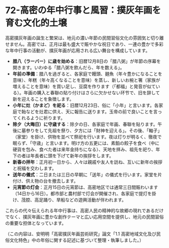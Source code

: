 # 72-高密の年中行事と風習：撲灰年画を育む文化的土壌

高密撲灰年画の誕生と繁栄は、地元の濃い年節の民間習俗文化の雰囲気と切り離せません。高密では、正月は最も盛大で賑やかな祝日であり、一連の豊かで多彩な年中行事の活動が、撲灰年画が応用される広い舞台を構成しています。

*   **腊八（ラーバー）に歳を始める**：旧暦12月8日の「腊八粥」が年節の序幕を開きます。いわゆる「腊八粥を飲んだら、年を数える」。
*   **年前の準備**：腊八を過ぎると、各家庭で饅頭、麺魚（年々豊かになることを意味）、年糕（年々高くなることを意味）を蒸し、新しいお椀と箸（家族が増えることを意味）を買い足し、豆腐を作ります（「都福」と発音が似ている）。年画の購入と春聯の貼り付けはさらに欠かせない环节で、旧を辞して新を迎えることを象徴します。
*   **小年に灶（かまど）を祀る**：旧暦12月23日、俗に「小年」と言います。各家庭で飴などを灶君に供え、天に報告に送ります。玉帝の前で良いことを言ってくれるように祈ります。
*   **除夕（大晦日）に守歳する**：除夕の日、各家庭で年画、春聯を貼ります。午後に墓参りをして先祖を祭り、夕方には「財神を迎える」。その後、「軸子」（家堂）を掛け、供物を並べて祭祀を行います。夜は灯りが明るく、徹夜で眠らず、「守歳」と言います。明け方の五更には、素餡の餃子を食べ（中に硬貨を包み、食べた者は来年金持ちになる）、天地を拝み、祖先を祀り、年下の者は年長者に頭を下げて新年の挨拶をします。
*   **新春の拝年**：正月初一日から、人々は親戚や友人を訪ね、互いに新年の挨拶と祝福を交わします。
*   **送年の儀式**：二日または三日の早朝に「送年」の儀式を行います。家堂を片付け、供え物の台を撤去します。
*   **元宵節の灯会**：正月15日の元宵節は、高密地区では通常三日間賑わいます（14日から16日）。都市部と農村部で灯会が開催され、各家庭で提灯を掛け、茂腔、高足踊り、旱船などの遊興活動が伴われます。

これらの代々伝えられる年中行事は、高密人民の精神的な故郷の現れであるだけでなく、撲灰年画に豊かな創作テーマと広い応用空間を提供し、地元の民間習俗の重要な担体となっています。

（この内容は、安明明「高密撲灰年画芸術研究」論文「1.1 高密地域文化及び民俗文化特色」中の年俗に関する記述に基づいて整理・執筆しました。）
